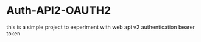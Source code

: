 # Auth-API2-OAUTH2

this is a simple project to experiment with web api v2 authentication bearer token
